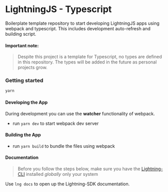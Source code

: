# LightningJS - Typescript

Boilerplate template repository to start developing LightningJS apps using webpack and typescript. This includes development auto-refresh and building script.

#### Important note:

> Despite this project is a template for Typescript, no types are defined in this repository.
> The types will be added in the future as personal projects grow.

### Getting started

```bash
yarn
```

#### Developing the App

During development you can use the **watcher** functionality of webpack.

- run `yarn dev` to start webpack dev server

#### Building the App

- run `yarn build` to bundle the files using webpack

#### Documentation

> Before you follow the steps below, make sure you have the
> [Lightning-CLI](https://rdkcentral.github.io/Lightning-CLI/#/) installed _globally_ only your system

Use `lng docs` to open up the Lightning-SDK documentation.
